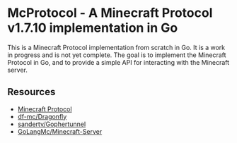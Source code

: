 # McProtocol - A Minecraft Protocol v1.7.10 implementation in Go
This is a Minecraft Protocol implementation from scratch in Go. It is a work in progress and is not yet complete. The goal is to implement the Minecraft Protocol in Go, and to provide a simple API for interacting with the Minecraft server.

## Resources
- [Minecraft Protocol](https://wiki.vg/index.php?title=Protocol&oldid=6003)
- [df-mc/Dragonfly](https://github.com/df-mc/dragonfly)
- [sandertv/Gophertunnel](https://github.com/sandertv/gophertunnel/)
- [GoLangMc/Minecraft-Server](https://github.com/GoLangMc/minecraft-server)